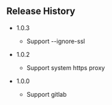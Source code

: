 
## Release History

* 1.0.3
    * Support --ignore-ssl

* 1.0.2
    * Support system https proxy

* 1.0.0
    * Support gitlab